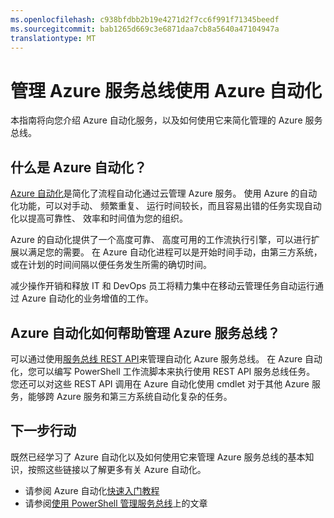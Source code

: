 ```yaml
---
ms.openlocfilehash: c938bfdbb2b19e4271d2f7cc6f991f71345beedf
ms.sourcegitcommit: bab1265d669c3e6871daa7cb8a5640a47104947a
translationtype: MT
---
```

<properties
    pageTitle="管理 Azure 服务总线使用 Azure 自动化"
    description="了解如何使用 Azure 自动化服务管理 Azure 服务总线。"
    services="service-bus, automation"
    documentationCenter=""
    authors="csand-msft"
    manager="eamono"
    editor=""/>

<tags
    ms.service="service-bus"
    ms.workload="core"
    ms.tgt_pltfrm="na"
    ms.devlang="na"
    ms.topic="article"
    ms.date="08/28/2015"
    ms.author="csand"/>



# 管理 Azure 服务总线使用 Azure 自动化

本指南将向您介绍 Azure 自动化服务，以及如何使用它来简化管理的 Azure 服务总线。

## 什么是 Azure 自动化？

[Azure 自动化](http://azure.microsoft.com/services/automation/)是简化了流程自动化通过云管理 Azure 服务。 使用 Azure 的自动化功能，可以对手动、 频繁重复、 运行时间较长，而且容易出错的任务实现自动化以提高可靠性、 效率和时间值为您的组织。

Azure 的自动化提供了一个高度可靠、 高度可用的工作流执行引擎，可以进行扩展以满足您的需要。 在 Azure 自动化进程可以是开始时间手动，由第三方系统，或在计划的时间间隔以便任务发生所需的确切时间。

减少操作开销和释放 IT 和 DevOps 员工将精力集中在移动云管理任务自动运行通过 Azure 自动化的业务增值的工作。

## Azure 自动化如何帮助管理 Azure 服务总线？

可以通过使用[服务总线 REST API](https://msdn.microsoft.com/library/azure/hh780717.aspx)来管理自动化 Azure 服务总线。 在 Azure 自动化，您可以编写 PowerShell 工作流脚本来执行使用 REST API 服务总线任务。 您还可以对这些 REST API 调用在 Azure 自动化使用 cmdlet 对于其他 Azure 服务，能够跨 Azure 服务和第三方系统自动化复杂的任务。

## 下一步行动

既然已经学习了 Azure 自动化以及如何使用它来管理 Azure 服务总线的基本知识，按照这些链接以了解更多有关 Azure 自动化。

* 请参阅 Azure 自动化[快速入门教程](../automation-create-runbook-from-samples.md)
* 请参阅[使用 PowerShell 管理服务总线](service-bus-powershell-how-to-provision.md)上的文章
 